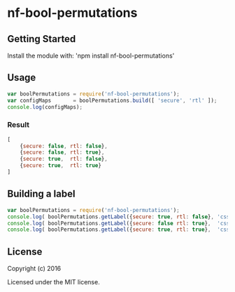# nf-bool-permutations

## Getting Started

Install the module with: 'npm install nf-bool-permutations'

## Usage
```javascript
var boolPermutations = require('nf-bool-permutations');
var configMaps       = boolPermutations.build([ 'secure', 'rtl' ]);
console.log(configMaps);
```
### Result
```javascript
[
    {secure: false, rtl: false},
    {secure: false, rtl: true},
    {secure: true,  rtl: false},
    {secure: true,  rtl: true}
]
```

## Building a label
 ```javascript
var boolPermutations = require('nf-bool-permutations');
console.log( boolPermutations.getLabel({secure: true, rtl: false}, 'css') );   // ->  'css-secure'
console.log( boolPermutations.getLabel({secure: false rtl: true},  'css') );   // ->  'css-rtl'
console.log( boolPermutations.getLabel({secure: true, rtl: true},  'css') );   // ->  'css-secure-rtl'
```

## License

Copyright (c) 2016

Licensed under the MIT license.
